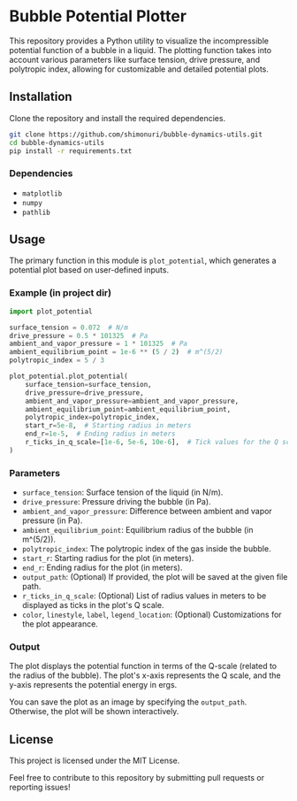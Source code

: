 
# Bubble Potential Plotter

This repository provides a Python utility to visualize the incompressible potential function of a bubble in a liquid. The plotting function takes into account various parameters like surface tension, drive pressure, and polytropic index, allowing for customizable and detailed potential plots.

## Installation

Clone the repository and install the required dependencies.

```bash
git clone https://github.com/shimonuri/bubble-dynamics-utils.git
cd bubble-dynamics-utils
pip install -r requirements.txt
```

### Dependencies
- `matplotlib`
- `numpy`
- `pathlib`

## Usage

The primary function in this module is `plot_potential`, which generates a potential plot based on user-defined inputs.

### Example (in project dir)
```python
import plot_potential

surface_tension = 0.072  # N/m
drive_pressure = 0.5 * 101325  # Pa
ambient_and_vapor_pressure = 1 * 101325  # Pa
ambient_equilibrium_point = 1e-6 ** (5 / 2)  # m^(5/2)
polytropic_index = 5 / 3

plot_potential.plot_potential(
    surface_tension=surface_tension,
    drive_pressure=drive_pressure,
    ambient_and_vapor_pressure=ambient_and_vapor_pressure,
    ambient_equilibrium_point=ambient_equilibrium_point,
    polytropic_index=polytropic_index,
    start_r=5e-8,  # Starting radius in meters
    end_r=1e-5,  # Ending radius in meters
    r_ticks_in_q_scale=[1e-6, 5e-6, 10e-6],  # Tick values for the Q scale
)
```

### Parameters

- `surface_tension`: Surface tension of the liquid (in N/m).
- `drive_pressure`: Pressure driving the bubble (in Pa).
- `ambient_and_vapor_pressure`: Difference between ambient and vapor pressure (in Pa).
- `ambient_equilibrium_point`: Equilibrium radius of the bubble (in m^(5/2)).
- `polytropic_index`: The polytropic index of the gas inside the bubble.
- `start_r`: Starting radius for the plot (in meters).
- `end_r`: Ending radius for the plot (in meters).
- `output_path`: (Optional) If provided, the plot will be saved at the given file path.
- `r_ticks_in_q_scale`: (Optional) List of radius values in meters to be displayed as ticks in the plot's Q scale.
- `color`, `linestyle`, `label`, `legend_location`: (Optional) Customizations for the plot appearance.

### Output
The plot displays the potential function in terms of the Q-scale (related to the radius of the bubble). The plot's x-axis represents the Q scale, and the y-axis represents the potential energy in ergs.

You can save the plot as an image by specifying the `output_path`. Otherwise, the plot will be shown interactively.

## License

This project is licensed under the MIT License.

Feel free to contribute to this repository by submitting pull requests or reporting issues!
